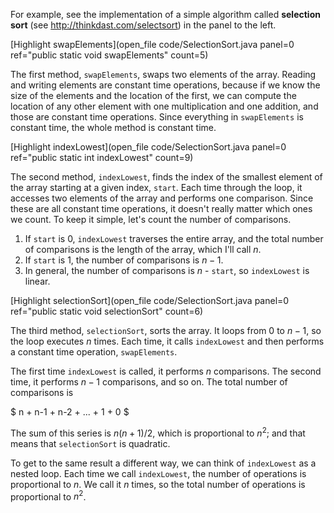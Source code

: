 For example, see the implementation of a simple algorithm called **selection sort** (see http://thinkdast.com/selectsort) in the panel to the left.

[Highlight swapElements](open_file code/SelectionSort.java panel=0 ref="public static void swapElements" count=5)



The first method, `swapElements`, swaps two elements of the array. Reading and writing elements are constant time operations, because if we know the size of the elements and the location of the first, we can compute the location of any other element with one multiplication and one addition, and those are constant time operations. Since everything in `swapElements` is constant time, the whole method is constant time.

[Highlight indexLowest](open_file code/SelectionSort.java panel=0 ref="public static int indexLowest" count=9)


The second method, `indexLowest`, finds the index of the smallest element of the array starting at a given index, `start`. Each time through the loop, it accesses two elements of the array and performs one comparison. Since these are all constant time operations, it doesn't really matter which ones we count. To keep it simple, let's count the number of comparisons.



1.  If `start` is 0, `indexLowest` traverses the entire array, and the total number of comparisons is the length of the array, which I'll call $n$.
1.  If `start` is 1, the number of comparisons is $n-1$.
1.  In general, the number of comparisons is $n$ - `start`, so `indexLowest` is linear. 

[Highlight selectionSort](open_file code/SelectionSort.java panel=0 ref="public static void selectionSort" count=6)


The third method, `selectionSort`, sorts the array. It loops from 0 to $n-1$, so the loop executes $n$ times. Each time, it calls `indexLowest` and then performs a constant time operation, `swapElements`.


The first time `indexLowest` is called, it performs $n$ comparisons. The second time, it performs $n-1$ comparisons, and so on. The total number of comparisons is

$ n + n-1 + n-2 + ... + 1 + 0 $

The sum of this series is $n(n+1)/2$, which is proportional to $n^2$; and that means that `selectionSort` is quadratic.


To get to the same result a different way, we can think of `indexLowest` as a nested loop. Each time we call `indexLowest`, the number of operations is proportional to $n$. We call it $n$ times, so the total number of operations is proportional to $n^2$.